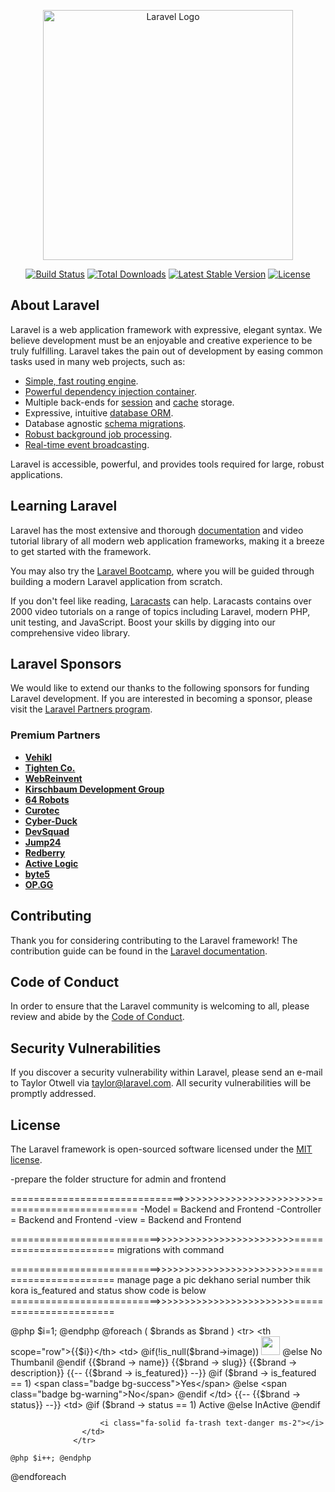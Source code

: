 <p align="center"><a href="https://laravel.com" target="_blank"><img src="https://raw.githubusercontent.com/laravel/art/master/logo-lockup/5%20SVG/2%20CMYK/1%20Full%20Color/laravel-logolockup-cmyk-red.svg" width="400" alt="Laravel Logo"></a></p>

<p align="center">
<a href="https://github.com/laravel/framework/actions"><img src="https://github.com/laravel/framework/workflows/tests/badge.svg" alt="Build Status"></a>
<a href="https://packagist.org/packages/laravel/framework"><img src="https://img.shields.io/packagist/dt/laravel/framework" alt="Total Downloads"></a>
<a href="https://packagist.org/packages/laravel/framework"><img src="https://img.shields.io/packagist/v/laravel/framework" alt="Latest Stable Version"></a>
<a href="https://packagist.org/packages/laravel/framework"><img src="https://img.shields.io/packagist/l/laravel/framework" alt="License"></a>
</p>

## About Laravel

Laravel is a web application framework with expressive, elegant syntax. We believe development must be an enjoyable and creative experience to be truly fulfilling. Laravel takes the pain out of development by easing common tasks used in many web projects, such as:

- [Simple, fast routing engine](https://laravel.com/docs/routing).
- [Powerful dependency injection container](https://laravel.com/docs/container).
- Multiple back-ends for [session](https://laravel.com/docs/session) and [cache](https://laravel.com/docs/cache) storage.
- Expressive, intuitive [database ORM](https://laravel.com/docs/eloquent).
- Database agnostic [schema migrations](https://laravel.com/docs/migrations).
- [Robust background job processing](https://laravel.com/docs/queues).
- [Real-time event broadcasting](https://laravel.com/docs/broadcasting).

Laravel is accessible, powerful, and provides tools required for large, robust applications.

## Learning Laravel

Laravel has the most extensive and thorough [documentation](https://laravel.com/docs) and video tutorial library of all modern web application frameworks, making it a breeze to get started with the framework.

You may also try the [Laravel Bootcamp](https://bootcamp.laravel.com), where you will be guided through building a modern Laravel application from scratch.

If you don't feel like reading, [Laracasts](https://laracasts.com) can help. Laracasts contains over 2000 video tutorials on a range of topics including Laravel, modern PHP, unit testing, and JavaScript. Boost your skills by digging into our comprehensive video library.

## Laravel Sponsors

We would like to extend our thanks to the following sponsors for funding Laravel development. If you are interested in becoming a sponsor, please visit the [Laravel Partners program](https://partners.laravel.com).

### Premium Partners

- **[Vehikl](https://vehikl.com/)**
- **[Tighten Co.](https://tighten.co)**
- **[WebReinvent](https://webreinvent.com/)**
- **[Kirschbaum Development Group](https://kirschbaumdevelopment.com)**
- **[64 Robots](https://64robots.com)**
- **[Curotec](https://www.curotec.com/services/technologies/laravel/)**
- **[Cyber-Duck](https://cyber-duck.co.uk)**
- **[DevSquad](https://devsquad.com/hire-laravel-developers)**
- **[Jump24](https://jump24.co.uk)**
- **[Redberry](https://redberry.international/laravel/)**
- **[Active Logic](https://activelogic.com)**
- **[byte5](https://byte5.de)**
- **[OP.GG](https://op.gg)**

## Contributing

Thank you for considering contributing to the Laravel framework! The contribution guide can be found in the [Laravel documentation](https://laravel.com/docs/contributions).

## Code of Conduct

In order to ensure that the Laravel community is welcoming to all, please review and abide by the [Code of Conduct](https://laravel.com/docs/contributions#code-of-conduct).

## Security Vulnerabilities

If you discover a security vulnerability within Laravel, please send an e-mail to Taylor Otwell via [taylor@laravel.com](mailto:taylor@laravel.com). All security vulnerabilities will be promptly addressed.

## License

The Laravel framework is open-sourced software licensed under the [MIT license](https://opensource.org/licenses/MIT).

-prepare the folder structure for admin and frontend 

==============================>>>>>>>>>>>>>>>>>>>>>>>>=======================
-Model = Backend and Frontend
-Controller = Backend and Frontend
-view = Backend and Frontend


==========================>>>>>>>>>>>>>>>>>>>>>>>>=======================
migrations with command 

==========================>>>>>>>>>>>>>>>>>>>>>>>>=======================
                        manage page a pic dekhano 
                        serial number thik kora
                        is_featured and status show
                        code is below 
==========================>>>>>>>>>>>>>>>>>>>>>>>>=======================

 @php $i=1; @endphp
    @foreach ( $brands as $brand )
                <tr>
                    <th scope="row">{{$i}}</th>
                    <td>
                        @if(!is_null($brand->image))
                        <img src="{{ asset('Backend/img/brand') }}/{{$brand -> image}}" alt="" width="30">
                        @else
                        No Thumbanil
                        @endif
                    </td>
                    <td>{{$brand -> name}}</td>
                    <td>{{$brand -> slug}}</td>
                    <td>{{$brand -> description}}</td>
                    {{-- {{$brand -> is_featured}} --}}
                    <td>
                        @if ($brand -> is_featured == 1)
                            <span class="badge bg-success">Yes</span>
                        @else
                            <span class="badge bg-warning">No</span>
                        @endif
                    </td>
                    {{-- {{$brand -> status}} --}}
                    <td>
                        @if ($brand -> status == 1)
                            <span class="badge bg-success">Active</span>
                        @else
                            <span class="badge bg-danger">InActive</span>
                        @endif
                    </td>
                    <td >
                        <i class="fa-solid fa-pen-to-square text-success me-2"></i>
    
                        <i class="fa-solid fa-trash text-danger ms-2"></i>
                    </td>
                  </tr>

    @php $i++; @endphp
@endforeach
              
           